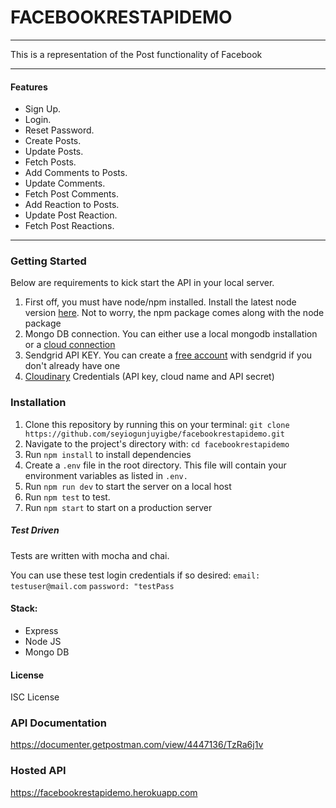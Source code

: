 # FACEBOOKRESTAPIDEMO
<hr>
This is a representation of the Post functionality of Facebook

<hr/>

#### Features
- Sign Up.
- Login.
- Reset Password.
- Create Posts.
- Update Posts.
- Fetch Posts.
- Add Comments to Posts.
- Update Comments.
- Fetch Post Comments.
- Add Reaction to Posts.
- Update Post Reaction.
- Fetch Post Reactions.

<hr/>

### Getting Started
 Below are requirements to kick start the API in your local server.

 1. First off, you must have node/npm installed. Install the latest node version [here](https://nodejs.org/en/download/). Not to worry, the npm package comes along with the node package
 2. Mongo DB connection. You can either use a local mongodb installation or a [cloud connection](https://cloud.mongodb.com/)
 3. Sendgrid API KEY. You can create a [free account](https://app.sendgrid.com/) with sendgrid if you don't already have one
 4. [Cloudinary](https://cloudinary.com/) Credentials (API key, cloud name and API secret)

 ### Installation
 
 1. Clone this repository by running this on your terminal: `git clone https://github.com/seyiogunjuyigbe/facebookrestapidemo.git`
 2. Navigate to the project's directory with: `cd facebookrestapidemo`
 3. Run `npm install` to install dependencies
 4. Create a `.env` file in the root directory. This file will contain your environment variables as listed in `.env.`
 5. Run  `npm run dev` to start the server on a local host
 6. Run `npm test` to test.
 7. Run `npm start` to start on a production server
 
##### Test Driven
Tests are written with mocha and chai.

You can use these test login credentials if so desired:
`email: testuser@mail.com`
`password: "testPass`

#### Stack:
* Express
* Node JS
* Mongo DB

#### License

ISC License

### API Documentation
https://documenter.getpostman.com/view/4447136/TzRa6j1v

### Hosted API
https://facebookrestapidemo.herokuapp.com